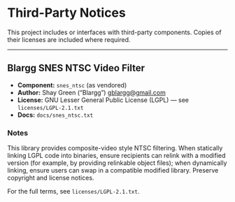 # Third-Party Notices

This project includes or interfaces with third-party components. Copies of their
licenses are included where required.

---

## Blargg SNES NTSC Video Filter

- **Component:** `snes_ntsc` (as vendored)
- **Author:** Shay Green (“Blargg”) <gblargg@gmail.com>
- **License:** GNU Lesser General Public License (LGPL) — see `licenses/LGPL-2.1.txt`
- **Docs:** `docs/snes_ntsc.txt`

### Notes

This library provides composite-video style NTSC filtering. When statically linking
LGPL code into binaries, ensure recipients can relink with a modified version (for
example, by providing relinkable object files); when dynamically linking, ensure users
can swap in a compatible modified library. Preserve copyright and license notices.

For the full terms, see `licenses/LGPL-2.1.txt`.
